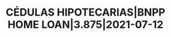 ---
layout: asset
title: CÉDULAS HIPOTECARIAS|BNPP HOME LOAN|3.875|2021-07-12
isin: FR0011075167
---